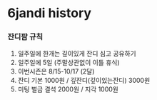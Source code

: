 # 6jandi history

### 잔디팜 규칙 
1. 일주일에 한개는 깊이있게 잔디 심고 공유하기 
2. 일주일에 5일 (주말상관없이 이틀 휴식)
3. 이번시즌은 8/15-10/17 (2달)
4. 잔디 기본 1000원 / 깊잔디(깊이있는잔디) 3000원
5. 미팅 벌금 결석 2000원 / 지각 1000원
